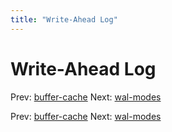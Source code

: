 ```yaml
---
title: "Write-Ahead Log"
---
```


# Write-Ahead Log

Prev: [buffer-cache](buffer-cache.md)
Next: [wal-modes](wal-modes.md)

Prev: [buffer-cache](buffer-cache.md)
Next: [wal-modes](wal-modes.md)
